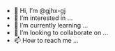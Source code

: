 - 👋 Hi, I’m @gjhx-gj
- 👀 I’m interested in ...
- 🌱 I’m currently learning ...
- 💞️ I’m looking to collaborate on ...
- 📫 How to reach me ...

<!---
gjhx-gj/gjhx-gj is a ✨ special ✨ repository because its `README.md` (this file) appears on your GitHub profile.
You can click the Preview link to take a look at your changes.
--->
